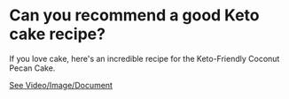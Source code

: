 # Can you recommend a good Keto cake recipe?

If you love cake, here's an incredible recipe for the Keto-Friendly Coconut Pecan Cake.

 [See Video/Image/Document](https://hls-player.drberg.com/asset?path=migrated-assets/the-delicious-keto-cake-recipe-by-drberg-karen-berg)